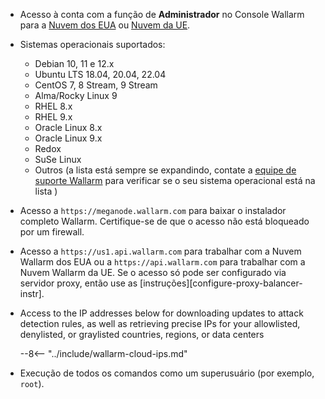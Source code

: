* Acesso à conta com a função de **Administrador** no Console Wallarm para a [Nuvem dos EUA](https://us1.my.wallarm.com/) ou [Nuvem da UE](https://my.wallarm.com/).
* Sistemas operacionais suportados:

    * Debian 10, 11 e 12.x
    * Ubuntu LTS 18.04, 20.04, 22.04
    * CentOS 7, 8 Stream, 9 Stream
    * Alma/Rocky Linux 9
    * RHEL 8.x
    * RHEL 9.x
    * Oracle Linux 8.x
    * Oracle Linux 9.x
    * Redox
    * SuSe Linux
    * Outros (a lista está sempre se expandindo, contate a [equipe de suporte Wallarm](mailto:support@wallarm.com) para verificar se o seu sistema operacional está na lista )
    
* Acesso a `https://meganode.wallarm.com` para baixar o instalador completo Wallarm. Certifique-se de que o acesso não está bloqueado por um firewall.
* Acesso a `https://us1.api.wallarm.com` para trabalhar com a Nuvem Wallarm dos EUA ou a `https://api.wallarm.com` para trabalhar com a Nuvem Wallarm da UE. Se o acesso só pode ser configurado via servidor proxy, então use as [instruções][configure-proxy-balancer-instr].
* Access to the IP addresses below for downloading updates to attack detection rules, as well as retrieving precise IPs for your allowlisted, denylisted, or graylisted countries, regions, or data centers

    --8<-- "../include/wallarm-cloud-ips.md"
* Execução de todos os comandos como um superusuário (por exemplo, `root`).
